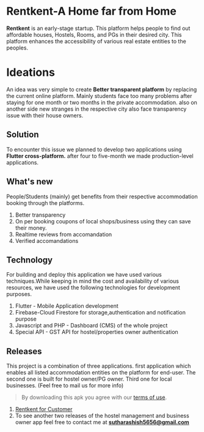 
# Rentkent-A Home far from Home

**Rentkent** is an early-stage startup. This platform helps people to find out affordable houses, Hostels, Rooms, and PGs in their desired city. This platform enhances the accessibility of various real estate entities to the peoples.


# Ideations

An idea was very simple to create **Better transparent platform** by replacing the current online platform. Mainly students face too many problems after staying for one month or two months in the private accommodation. also on another side new stranges in the respective city also face transparency issue with their house owners.

## Solution

To encounter this issue we planned to develop two applications using **Flutter cross-platform.** after four to five-month we made production-level applications.

## What's new
People/Students (mainly) get benefits from their respective accommodation booking through the platforms.

 1. Better transparency
 2. On per booking coupons of local shops/business using they can save their money.
 3. Realtime reviews from accomandation 
 4. Verified accomandations 

## Technology
For building and deploy this application we have used various techniques.While keeping in mind the cost and availability of various resources, we have used the following technologies for development purposes.

 1. Flutter - Mobile Application development
 2. Firebase-Cloud Firestore for storage,authentication and notification purpose
 3. Javascript and PHP - Dashboard (CMS) of the whole project
 4. Special API - GST API for hostel/properties owner authentication 
	
## Releases
This project is a combination of three applications. first application which enables all listed accommodation entities on the platform for end-user. The second one is built for hostel owner/PG owner. Third one for local businesses. (Feel free to mail us for more info)

> By downloading this apk you agree with our [terms of use](https://github.com/theashishsuthar/Rentkent/blob/main/terms%20&%20conditions.md).

 1. [Rentkent for Customer](https://smallpdf.com/handle-widget#url=https://assets.ctfassets.net/l3l0sjr15nav/29D2yYGKlHNm0fB2YM1uW4/8e638080a0603252b1a50f35ae8762fd/Get_Started_With_Smallpdf.pdf)
 2. To see another two releases of the hostel management and business owner app feel free to contact me at ****sutharashish5656@gmail.com****
